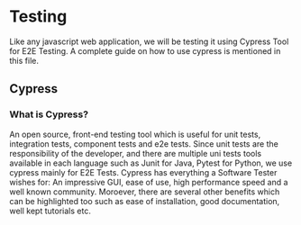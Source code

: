 # Testing

Like any javascript web application, we will be testing it using Cypress Tool for E2E Testing. A complete guide on how to use cypress is mentioned in this file.

## Cypress
### What is Cypress?

An open source, front-end testing tool which is useful for unit tests, integration tests, component tests and e2e tests. Since unit tests are the responsibility of the developer, and 
there are multiple uni tests tools available in each language such as Junit for Java, Pytest for Python, we use cypress mainly for E2E Tests. Cypress has everything a Software Tester wishes for: An impressive GUI, ease of use, high performance speed and a well known community. Moroever, there are several other benefits which can be highlighted too such as ease of 
installation, good documentation, well kept tutorials etc.

#### 